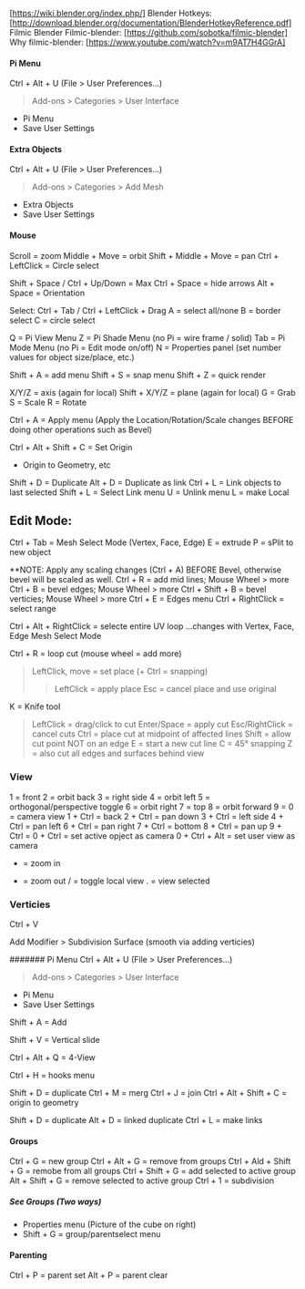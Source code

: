 [https://wiki.blender.org/index.php/]
Blender Hotkeys: [http://download.blender.org/documentation/BlenderHotkeyReference.pdf]
Filmic Blender
Filmic-blender: [https://github.com/sobotka/filmic-blender]
Why filmic-blender: [https://www.youtube.com/watch?v=m9AT7H4GGrA]

#### Pi Menu
Ctrl + Alt + U (File > User Preferences...)
> Add-ons > Categories > User Interface
- Pi Menu
- Save User Settings

#### Extra Objects
Ctrl + Alt + U (File > User Preferences...)
> Add-ons > Categories > Add Mesh
- Extra Objects
- Save User Settings

#### Mouse
Scroll = zoom
Middle + Move = orbit
Shift + Middle + Move = pan
Ctrl + LeftClick = Circle select

Shift + Space / Ctrl + Up/Down = Max
Ctrl + Space = hide arrows
Alt + Space = Orientation

Select:
Ctrl + Tab / Ctrl + LeftClick + Drag
A = select all/none
B = border select
C = circle select

Q = Pi View Menu
Z = Pi Shade Menu (no Pi = wire frame / solid)
Tab = Pi Mode Menu (no Pi = Edit mode on/off)
N = Properties panel (set number values for object size/place, etc.)

Shift + A = add menu
Shift + S = snap menu
Shift + Z = quick render

X/Y/Z = axis (again for local)
Shift + X/Y/Z = plane (again for local)
G = Grab
S = Scale
R = Rotate

Ctrl + A = Apply menu (Apply the Location/Rotation/Scale changes BEFORE doing other operations such as Bevel)

Ctrl + Alt + Shift + C = Set Origin
- Origin to Geometry, etc

Shift + D = Duplicate
Alt + D = Duplicate as link
Ctrl + L = Link objects to last selected
Shift + L = Select Link menu
U = Unlink menu
L = make Local

## Edit Mode:
Ctrl + Tab = Mesh Select Mode (Vertex, Face, Edge)
E = extrude
P = sPlit to new object

**NOTE: Apply any scaling changes (Ctrl + A) BEFORE Bevel, otherwise bevel will be scaled as well.
Ctrl + R = add mid lines; Mouse Wheel > more
Ctrl + B = bevel edges; Mouse Wheel > more
Ctrl + Shift + B = bevel verticies; Mouse Wheel > more
Ctrl + E = Edges menu
Ctrl + RightClick = select range

Ctrl + Alt + RightClick = selecte entire UV loop
...changes with Vertex, Face, Edge Mesh Select Mode

Ctrl + R = loop cut (mouse wheel = add more)
> LeftClick, move = set place (+ Ctrl = snapping)
>> LeftClick = apply place
>> Esc = cancel place and use original

K = Knife tool
> LeftClick = drag/click to cut
> Enter/Space = apply cut
> Esc/RightClick = cancel cuts
> Ctrl = place cut at midpoint of affected lines
> Shift = allow cut point NOT on an edge
> E = start a new cut line
> C = 45° snapping
> Z = also cut all edges and surfaces behind view

### View
1 = front
2 = orbit back
3 = right side
4 = orbit left
5 = orthogonal/perspective toggle
6 = orbit right
7 = top
8 = orbit forward
9 = 
0 = camera view
1 + Ctrl = back
2 + Ctrl = pan down
3 + Ctrl = left side
4 + Ctrl = pan left
6 + Ctrl = pan right
7 + Ctrl = bottom
8 + Ctrl = pan up
9 + Ctrl =
0 + Ctrl = set active opject as camera
0 + Ctrl + Alt = set user view as camera
+ = zoom in
- = zoom out
/ = toggle local view
. = view selected

### Verticies
Ctrl + V

Add Modifier > Subdivision Surface (smooth via adding verticies)

####### Pi Menu
Ctrl + Alt + U (File > User Preferences...)
> Add-ons > Categories > User Interface
- Pi Menu
- Save User Settings

Shift + A = Add

Shift + V = Vertical slide

Ctrl + Alt + Q = 4-View

Ctrl + H = hooks menu

Shift + D = duplicate
Ctrl + M = merg
Ctrl + J = join
Ctrl + Alt + Shift + C = origin to geometry

Shift + D = duplicate
Alt + D = linked duplicate
Ctrl + L = make links

#### Groups
Ctrl + G = new group
Ctrl + Alt + G = remove from groups
Ctrl + Ald + Shift + G = remobe from all groups
Ctrl + Shift + G = add selected to active group
Alt + Shift + G = remove selected to active group
Ctrl + 1 = subdivision
##### See Groups (Two ways)
- Properties menu (Picture of the cube on right)
- Shift + G = group/parentselect menu

#### Parenting
Ctrl + P = parent set
Alt + P = parent clear
